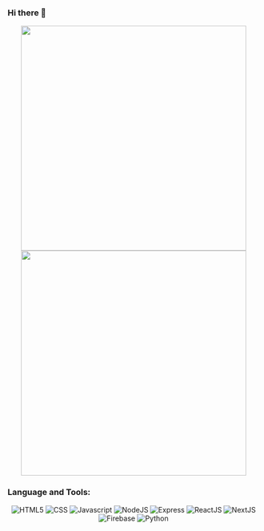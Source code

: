 ### Hi there 👋

<div align="middle">
  <img src="https://github-readme-stats.vercel.app/api?username=keyshd&show_icons=true&theme=midnight-purple&hide_border=true" width="450" />
  <img src="http://github-readme-streak-stats.herokuapp.com?user=keyshd&theme=midnight-purple&hide_border=true" width="450"/> 
</div>

<h3 align="left">Language and Tools:</h3>
<div align="middle">
  <img alt="HTML5" src="https://img.shields.io/badge/HTML5-E34F26?style=for-the-badge&logo=html5&logoColor=white">
  <img alt="CSS" src="https://img.shields.io/badge/CSS3-1572B6?style=for-the-badge&logo=css3&logoColor=white">
  <img alt="Javascript" src="https://img.shields.io/badge/JavaScript-F7DF1E?style=for-the-badge&logo=javascript&logoColor=black">
  <img alt="NodeJS" src="https://img.shields.io/badge/Node.js-339933?style=for-the-badge&logo=nodedotjs&logoColor=white">
  <img alt="Express" src="https://img.shields.io/badge/Express.js-000000?style=for-the-badge&logo=express&logoColor=white">
  <img alt="ReactJS" src="https://img.shields.io/badge/React-20232A?style=for-the-badge&logo=react&logoColor=61DAFB">
  <img alt="NextJS" src="https://img.shields.io/badge/next.js-000000?style=for-the-badge&logo=nextdotjs&logoColor=white">
  <img alt="Firebase" src="https://img.shields.io/badge/firebase-ffca28?style=for-the-badge&logo=firebase&logoColor=black">
  <img alt="Python" src="https://img.shields.io/badge/Python-3776AB?style=for-the-badge&logo=python&logoColor=white">
</div>

